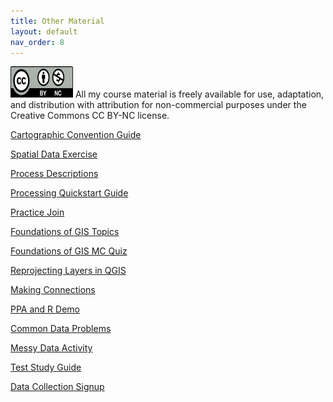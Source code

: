 ```yaml
---
title: Other Material
layout: default
nav_order: 8
---
```


<img src="images/Cc_by-nc_icon.svg.png" alt="CC BY-NC License" width="100" height="50">
All my course material is freely available for use, adaptation, and distribution with attribution for non-commercial purposes under the Creative Commons CC BY-NC license. 

[Cartographic Convention Guide](https://docs.google.com/document/d/18-2nnxdJ1ISuHcluI0B5mvh2tnNuoV6E--zMdg_Gqdc/edit?usp=sharing)

[Spatial Data Exercise](https://docs.google.com/document/d/1FSQ_qW2N-UZt_c720G80TZH0uXBg0U63/edit?usp=sharing&ouid=101338019870957132383&rtpof=true&sd=true)

[Process Descriptions](https://docs.google.com/document/d/1o84N1MwLo5j0tP3yUH0KW8n8UWwWdalJMqSI1zyyoj8/edit?usp=sharing)

[Processing Quickstart Guide](https://docs.google.com/document/d/1e61QG_vqybpFGV94AhbItktJN4ToppYGMITKo7UDWXk/edit?usp=sharing)

[Practice Join](https://drive.google.com/drive/folders/1fuh0SP1bfQc22M8ZKSNRFMcdA4St-C8F?usp=sharing)

[Foundations of GIS Topics](https://docs.google.com/document/d/117RYCZIFXILcWkUGu9oqivkwGKa6bXMcm-XNmRleEyA/edit?usp=sharing)

[Foundations of GIS MC Quiz](https://docs.google.com/document/d/1sQ8zsAiAG9OtOrxZrl8xMCbkaRHyUPwyvMgkuFhsYQ8/edit?usp=sharing)

[Reprojecting Layers in QGIS](https://drive.google.com/file/d/1B08NJsHOk3ym3QWRDKSmx2tq1ggPW1Ep/view?usp=sharing)

[Making Connections](https://docs.google.com/document/d/103KxXsYEibByOTSYkn3FgpTGlRzhctUUdTz9SZQ26BI/edit?usp=sharing)

[PPA and R Demo](https://docs.google.com/document/d/1a7YA2BFCDEXrwZTChuIhUH9agkrlDQz--XDJp3qdF9U/edit?usp=sharing)

[Common Data Problems](https://docs.google.com/document/d/1nB9lRP9mrDJrQZt4XUZan9ArynpaWhMVuDQYGq2siSM/edit?usp=sharing)

[Messy Data Activity](https://docs.google.com/document/d/1PWukCCvfqK-fhtT8Bn77KKj4tE8AwWykmPgKrQNgpzk/edit?usp=sharing)

[Test Study Guide](https://docs.google.com/document/d/1-xMdItFV3pgP63OlK3D_8LJOhDfk-iO3cP8h0cL2sxE/edit?usp=sharing)

[Data Collection Signup](https://docs.google.com/document/d/184LqYqjt2M2ebw2Ih8yY90OWlQmEGByMcNyZHdyoSkI/edit?usp=sharing)
